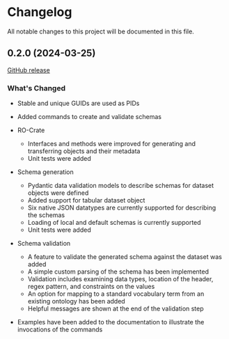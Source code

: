 # Changelog

All notable changes to this project will be documented in this file.

## 0.2.0 (2024-03-25)

[GitHub release](https://github.com/fairscape/fairscape-cli/releases/tag/0.2.0)


### What's Changed

* Stable and unique GUIDs are used as PIDs 
* Added commands to create and validate schemas
* RO-Crate
   - Interfaces and methods were improved for generating and transferring objects and their metadata
   - Unit tests were added

* Schema generation
   - Pydantic data validation models to describe schemas for dataset objects were defined
   - Added support for tabular dataset object
   - Six native JSON datatypes are currently supported for describing the schemas
   - Loading of local and default schemas is currently supported
   - Unit tests were added

* Schema validation
   - A feature to validate the generated schema against the dataset was added
   - A simple custom parsing of the schema has been implemented
   - Validation includes examining data types, location of the header, regex pattern, and constraints on the values
   - An option for mapping to a standard vocabulary term from an existing ontology has been added
   - Helpful messages are shown at the end of the validation step

* Examples have been added to the documentation to illustrate the invocations of the commands
